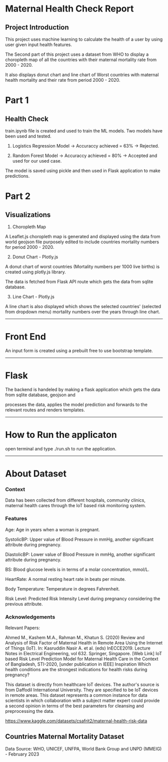 # Maternal Health Check Report

## Project Introduction

This project uses machine learning to calculate the health of a user by using user given input health features.

The Second part of this project uses a dataset from WHO to display a choropleth map of all the countries with their 
maternal mortality rate from 2000 - 2020.

It also displays donut chart and line chart of Worst countries with maternal health mortality and their rate from period 2000 - 2020.


# Part 1

## Health Check

train.ipynb file is created and used to train the ML models. Two models have been used and tested.
 
1. Logistics Regression Model -> Accuraccy achieved = 63% -> Rejected.

2. Random Forest Model -> Accuraccy achieved = 80% -> Accepted and used for our used case.

The model is saved using pickle and then used in Flask application to make predictions.

# Part 2

## Visualizations

1. Choropleth Map

A Leaflet.js choropleth map is generated and displayed using the data from world geojson file purposely edited to 
include countries mortality numbers for period 2000 - 2020.

2. Donut Chart - Plotly.js

A donut chart of worst countries (Mortality numbers per 1000 live births) is created using plotly.js library.

The data is fetched from Flask API route which gets the data from sqlite database.

3. Line Chart - Plotly.js

A line chart is also displayed which shows the selected countries' (selected from dropdown menu) mortality numbers over
the years through line chart.

----------------------------------------------------------------

# Front End

An input form is created using a prebuilt free to use bootstrap template. 

----------------------------------------------------------------

# Flask

The backend is handeled by making a flask application which gets the data from sqlite database, geojson and 

processes the data, applies the model prediction and forwards to the relevant routes and renders templates.

----------------------------------------------------------------

# How to Run the applicaton

open terminal and type ./run.sh to run the application.

----------------------------------------------------------------

# About Dataset

### Context
Data has been collected from different hospitals, community clinics, maternal health cares through the IoT based risk monitoring system.

### Features

Age: Age in years when a woman is pregnant.

SystolicBP: Upper value of Blood Pressure in mmHg, another significant attribute during pregnancy.

DiastolicBP: Lower value of Blood Pressure in mmHg, another significant attribute during pregnancy.

BS: Blood glucose levels is in terms of a molar concentration, mmol/L.

HeartRate: A normal resting heart rate in beats per minute.

Body Temperature: Temperature in degrees Fahrenheit.

Risk Level: Predicted Risk Intensity Level during pregnancy considering the previous attribute.


### Acknowledgements

Relevant Papers:

Ahmed M., Kashem M.A., Rahman M., Khatun S. (2020) Review and Analysis of Risk Factor of Maternal Health in Remote Area Using the Internet of Things (IoT). In: Kasruddin Nasir A. et al. (eds) InECCE2019. Lecture Notes in Electrical Engineering, vol 632. Springer, Singapore. [Web Link]
IoT based Risk Level Prediction Model for Maternal Health Care in the Context of Bangladesh, STI-2020, [under publication in IEEE]
Inspiration
Which health conditions are the strongest indications for health risks during pregnancy?


This dataset is directly from healthcare IoT devices. The author's source is from Daffodil International University. They are specified to be IoT devices in remote areas. This dataset represents a common instance for data scientists in which collaboration with a subject matter expert could provide a second opinion in terms of the best parameters for cleansing and preprocessing the data.

https://www.kaggle.com/datasets/csafrit2/maternal-health-risk-data


## Countries Maternal Mortality Dataset

Data Source: WHO, UNICEF, UNFPA, World Bank Group and UNPD (MMEIG) - February 2023